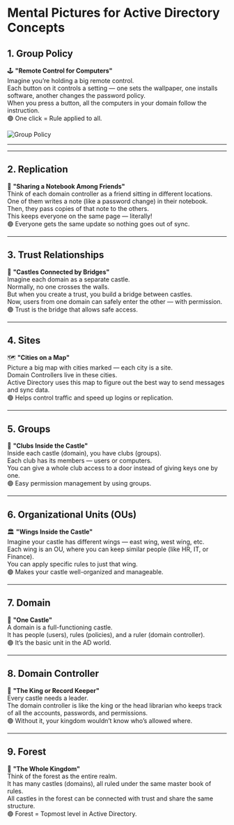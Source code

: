# Mental Pictures for Active Directory Concepts

## 1. Group Policy  
🕹️ **"Remote Control for Computers"**  
Imagine you’re holding a big remote control.  
Each button on it controls a setting — one sets the wallpaper, one installs software, another changes the password policy.  
When you press a button, all the computers in your domain follow the instruction.  
🟢 One click = Rule applied to all.

![Group Policy](../images/ad/remotecontroller.png)

---

---

## 2. Replication  
📖 **"Sharing a Notebook Among Friends"**  
Think of each domain controller as a friend sitting in different locations.  
One of them writes a note (like a password change) in their notebook.  
Then, they pass copies of that note to the others.  
This keeps everyone on the same page — literally!  
🟢 Everyone gets the same update so nothing goes out of sync.

---

## 3. Trust Relationships  
🏰 **"Castles Connected by Bridges"**  
Imagine each domain as a separate castle.  
Normally, no one crosses the walls.  
But when you create a trust, you build a bridge between castles.  
Now, users from one domain can safely enter the other — with permission.  
🟢 Trust is the bridge that allows safe access.

---

## 4. Sites  
🗺️ **"Cities on a Map"**  
Picture a big map with cities marked — each city is a site.  
Domain Controllers live in these cities.  
Active Directory uses this map to figure out the best way to send messages and sync data.  
🟢 Helps control traffic and speed up logins or replication.

---

## 5. Groups  
👥 **"Clubs Inside the Castle"**  
Inside each castle (domain), you have clubs (groups).  
Each club has its members — users or computers.  
You can give a whole club access to a door instead of giving keys one by one.  
🟢 Easy permission management by using groups.

---

## 6. Organizational Units (OUs)  
🏛️ **"Wings Inside the Castle"**  
Imagine your castle has different wings — east wing, west wing, etc.  
Each wing is an OU, where you can keep similar people (like HR, IT, or Finance).  
You can apply specific rules to just that wing.  
🟢 Makes your castle well-organized and manageable.

---

## 7. Domain  
🏰 **"One Castle"**  
A domain is a full-functioning castle.  
It has people (users), rules (policies), and a ruler (domain controller).  
🟢 It’s the basic unit in the AD world.

---

## 8. Domain Controller  
👑 **"The King or Record Keeper"**  
Every castle needs a leader.  
The domain controller is like the king or the head librarian who keeps track of all the accounts, passwords, and permissions.  
🟢 Without it, your kingdom wouldn’t know who’s allowed where.

---

## 9. Forest  
🌳 **"The Whole Kingdom"**  
Think of the forest as the entire realm.  
It has many castles (domains), all ruled under the same master book of rules.  
All castles in the forest can be connected with trust and share the same structure.  
🟢 Forest = Topmost level in Active Directory.